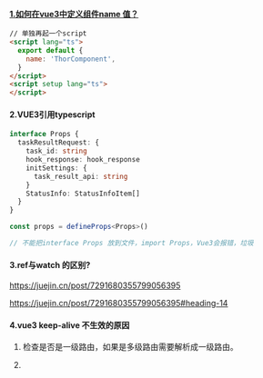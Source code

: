 #### [1.如何在vue3中定义组件name 值？](https://juejin.cn/post/7138237643342479397)

```html
// 单独再起一个script
<script lang="ts">
  export default {
    name: 'ThorComponent',
  }
</script>
<script setup lang="ts">
</script>
```

#### 2.VUE3引用typescript

```ts
interface Props {
  taskResultRequest: {
    task_id: string
    hook_response: hook_response
    initSettings: {
      task_result_api: string
    }
    StatusInfo: StatusInfoItem[]
  }
}

const props = defineProps<Props>()

// 不能把interface Props 放到文件，import Props，Vue3会报错，垃圾
```

#### 3.ref与watch 的区别?

https://juejin.cn/post/7291680355799056395

https://juejin.cn/post/7291680355799056395#heading-14

#### 4.vue3 keep-alive 不生效的原因

1. 检查是否是一级路由，如果是多级路由需要解析成一级路由。

2. <script setup> 模式下声明name，要跟路由的name 对应。

#### 5.vue3 v-model 实现方法

[1]: https://www.cnblogs.com/cl1998/p/15953250.html#autoid-2-3-0	"v-model原理"

#### 6.计算属性是只读的，你不能直接对它们进行赋值操作。

在 Vue 3 中，如果你遇到 `Write operation failed: computed value is readonly` 这个错误，通常是因为你试图直接修改一个计算属性（computed property）的值。计算属性是只读的，你不能直接对它们进行赋值操作。

并且计算属性被用到才会触发计算。

在 Vue 3 中，如果你遇到 `Write operation failed: computed value is readonly` 这个错误，通常是因为你试图直接修改一个计算属性（computed property）的值。计算属性是只读的，你不能直接对它们进行赋值操作。

##### 解决方法

1. **检查计算属性的使用**：
   确保你没有尝试直接修改计算属性的值。计算属性是基于其他响应式数据派生出来的，通常是只读的。

   ```javascript
   const app = Vue.createApp({
     data() {
       return {
         firstName: 'John',
         lastName: 'Doe'
       };
     },
     computed: {
       fullName() {
         return this.firstName + ' ' + this.lastName;
       }
     }
   });
   
   app.mount('#app');
   ```

   在这个例子中，`fullName` 是一个计算属性，你不能直接修改它。如果你尝试这样做：

   ```javascript
   this.fullName = 'Jane Doe'; // 这将导致错误
   ```

   你会得到 `Write operation failed: computed value is readonly` 错误。

2. **使用 `v-model` 绑定到计算属性的 getter 和 setter**：
   如果你确实需要修改计算属性的值，你可以为计算属性提供一个 setter。这样，当你尝试修改计算属性时，Vue 会调用 setter 来更新依赖的数据。

   ```javascript
   const app = Vue.createApp({
     data() {
       return {
         firstName: 'John',
         lastName: 'Doe'
       };
     },
     computed: {
       fullName: {
         get() {
           return this.firstName + ' ' + this.lastName;
         },
         set(newValue) {
           const names = newValue.split(' ');
           this.firstName = names[0];
           this.lastName = names[1] || '';
         }
       }
     }
   });
   
   app.mount('#app');
   ```

   现在你可以安全地修改 `fullName`：

   ```javascript
   this.fullName = 'Jane Doe'; // 这将调用 setter 并更新 firstName 和 lastName
   ```

3. **检查模板中的绑定**：
   如果你在模板中使用 `v-model` 绑定到一个计算属性，确保你为计算属性提供了 setter，否则会导致错误。

   ```html
   <input v-model="fullName" />
   ```

   如果 `fullName` 没有 setter，这会导致 `Write operation failed: computed value is readonly` 错误。

##### 总结

- 计算属性默认是只读的，不能直接修改。
- 如果你需要修改计算属性，可以为计算属性提供一个 setter。
- 确保在模板中使用 `v-model` 绑定时，计算属性有相应的 setter。

通过以上方法，你应该能够解决 `Write operation failed: computed value is readonly` 这个错误。

#### 7.vue3 动态循环 ref 怎么获取

```vue
<template>
  <div v-for="(item, index) in items" :key="index" :ref="setItemRef">
    {{ item }}
  </div>
</template>

<script setup>
import { ref, onBeforeUpdate } from 'vue'

const items = ref([1, 2, 3, 4, 5])
const itemRefs = ref([])

const setItemRef = el => {
  if (el) {
    itemRefs.value.push(el)
  }
}

// 在更新前清空 refs 数组
onBeforeUpdate(() => {
  itemRefs.value = []
})
</script>
```

